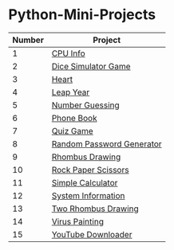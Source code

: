 # Python-Mini-Projects

|Number|Project|
| ----------- | ----------- |
|1|[CPU Info](https://github.com/Mrsidewinder13/Python-Mini-Projects/tree/master/CPU%20Info)|
|2|[Dice Simulator Game](https://github.com/Mrsidewinder13/Python-Mini-Projects/tree/master/Dice%20Simulator%20Game)|
|3|[Heart](https://github.com/Mrsidewinder13/Python-Mini-Projects/tree/master/Heart)|
|4|[Leap Year](https://github.com/Mrsidewinder13/Python-Mini-Projects/tree/master/Leap%20Year)|
|5|[Number Guessing](https://github.com/Mrsidewinder13/Python-Mini-Projects/tree/master/Number%20Guessing)|
|6|[Phone Book](https://github.com/Mrsidewinder13/Python-Mini-Projects/tree/master/Phone%20Book)|
|7|[Quiz Game](https://github.com/Mrsidewinder13/Python-Mini-Projects/tree/master/Quiz%20Game)|
|8|[Random Password Generator](https://github.com/Mrsidewinder13/Python-Mini-Projects/tree/master/Random%20Password%20Generator)|
|9|[Rhombus Drawing](https://github.com/Mrsidewinder13/Python-Mini-Projects/tree/master/Rhombus%20Drawing)|
|10|[Rock Paper Scissors](https://github.com/Mrsidewinder13/Python-Mini-Projects/tree/master/Rock%20Paper%20Scissors)|
|11|[Simple Calculator](https://github.com/Mrsidewinder13/Python-Mini-Projects/tree/master/Simple%20Calculator)|
|12|[System Information](https://github.com/Mrsidewinder13/Python-Mini-Projects/tree/master/System%20Information)|
|13|[Two Rhombus Drawing](https://github.com/Mrsidewinder13/Python-Mini-Projects/tree/master/Two%20Rhombus%20Drawing)|
|14|[Virus Painting](https://github.com/Mrsidewinder13/Python-Mini-Projects/tree/master/Virus%20Painting)|
|15|[YouTube Downloader](https://github.com/Mrsidewinder13/Python-Mini-Projects/tree/master/YouTube%20Downloader)|





